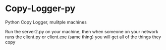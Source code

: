 # Copy-Logger-py
Python Copy Logger, mulitple machines

Run the server2.py on your machine, then when someone on your network runs the client.py or client.exe (same thing) you will get all of the things they copy
